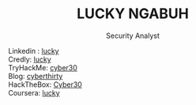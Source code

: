 <div align="center">

# LUCKY NGABUH

Security Analyst

</div>
</div>

Linkedin : [lucky](https://www.linkedin.com/in/cyber30) <br />
Credly: [lucky](https://www.credly.com/users/lucky-ngabuh) <br />
TryHackMe: [cyber30](https://tryhackme.com/p/cyber30) <br />
Blog: [cyberthirty](https://cyberthirtysec.blogspot.com) <br />
HackTheBox: [Cyber30](https://app.hackthebox.com/profile/1751803) <br />
Coursera: [lucky](https://www.coursera.org/learner/lucky-ngabuh) <br />
